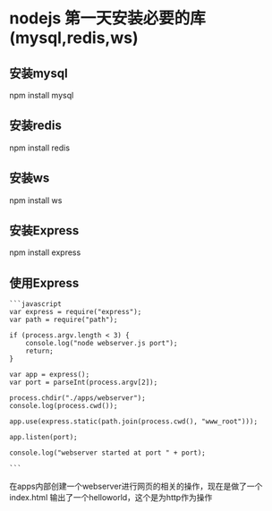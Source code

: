 # nodejs 第一天安装必要的库(mysql,redis,ws)

## 安装mysql
npm install mysql

## 安装redis
npm install redis

## 安装ws
npm install ws

## 安装Express
npm install express

## 使用Express

    ```javascript
    var express = require("express");
    var path = require("path");

    if (process.argv.length < 3) {
        console.log("node webserver.js port");
        return;
    }

    var app = express();
    var port = parseInt(process.argv[2]);

    process.chdir("./apps/webserver");
    console.log(process.cwd());

    app.use(express.static(path.join(process.cwd(), "www_root")));

    app.listen(port);

    console.log("webserver started at port " + port);

    ```

在apps内部创建一个webserver进行网页的相关的操作，现在是做了一个index.html 输出了一个helloworld，这个是为http作为操作